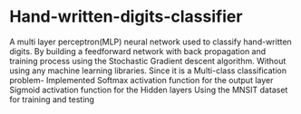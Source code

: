 # Hand-written-digits-classifier
A multi layer perceptron(MLP) neural network used to classify hand-written digits. By building a feedforward network with back propagation and training process using the Stochastic Gradient descent algorithm.
Without using any machine learning libraries.
Since it is a Multi-class classification problem- Implemented Softmax activation function for the output layer
Sigmoid activation function for the Hidden layers
Using the MNSIT dataset for training and testing

